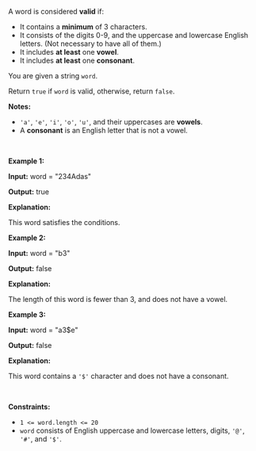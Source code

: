 <p>A word is considered <strong>valid</strong> if:</p>

<ul>
	<li>It contains a <strong>minimum</strong> of 3 characters.</li>
	<li>It consists of the digits 0-9, and the uppercase and lowercase English letters. (Not necessary to have all of them.)</li>
	<li>It includes <strong>at least</strong> one <strong>vowel</strong>.</li>
	<li>It includes <strong>at least</strong> one <strong>consonant</strong>.</li>
</ul>

<p>You are given a string <code>word</code>.</p>

<p>Return <code>true</code> if <code>word</code> is valid, otherwise, return <code>false</code>.</p>

<p><strong>Notes:</strong></p>

<ul>
	<li><code>&#39;a&#39;</code>, <code>&#39;e&#39;</code>, <code>&#39;i&#39;</code>, <code>&#39;o&#39;</code>, <code>&#39;u&#39;</code>, and their uppercases are <strong>vowels</strong>.</li>
	<li>A <strong>consonant</strong> is an English letter that is not a vowel.</li>
</ul>

<p>&nbsp;</p>
<p><strong class="example">Example 1:</strong></p>

<div class="example-block">
<p><strong>Input:</strong> <span class="example-io">word = &quot;234Adas&quot;</span></p>

<p><strong>Output:</strong> <span class="example-io">true</span></p>

<p><strong>Explanation:</strong></p>

<p>This word satisfies the conditions.</p>
</div>

<p><strong class="example">Example 2:</strong></p>

<div class="example-block">
<p><strong>Input:</strong> <span class="example-io">word = &quot;b3&quot;</span></p>

<p><strong>Output:</strong> <span class="example-io">false</span></p>

<p><strong>Explanation:</strong></p>

<p>The length of this word is fewer than 3, and does not have a vowel.</p>
</div>

<p><strong class="example">Example 3:</strong></p>

<div class="example-block">
<p><strong>Input:</strong> <span class="example-io">word = &quot;a3$e&quot;</span></p>

<p><strong>Output:</strong> <span class="example-io">false</span></p>

<p><strong>Explanation:</strong></p>

<p>This word contains a <code>&#39;$&#39;</code> character and does not have a consonant.</p>
</div>

<p>&nbsp;</p>
<p><strong>Constraints:</strong></p>

<ul>
	<li><code>1 &lt;= word.length &lt;= 20</code></li>
	<li><code>word</code> consists of English uppercase and lowercase letters, digits, <code>&#39;@&#39;</code>, <code>&#39;#&#39;</code>, and <code>&#39;$&#39;</code>.</li>
</ul>
